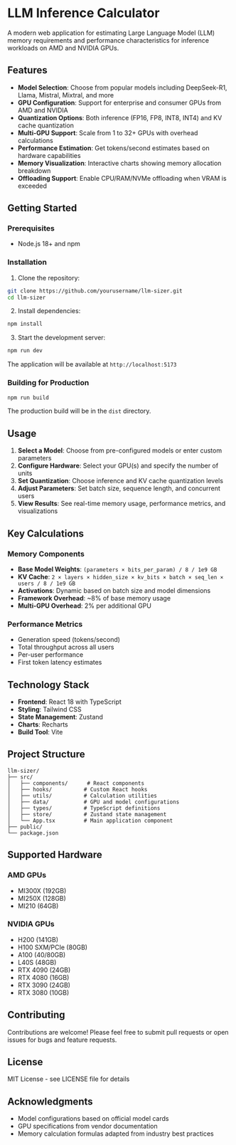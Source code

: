 # LLM Inference Calculator

A modern web application for estimating Large Language Model (LLM) memory requirements and performance characteristics for inference workloads on AMD and NVIDIA GPUs.

## Features

- **Model Selection**: Choose from popular models including DeepSeek-R1, Llama, Mistral, Mixtral, and more
- **GPU Configuration**: Support for enterprise and consumer GPUs from AMD and NVIDIA
- **Quantization Options**: Both inference (FP16, FP8, INT8, INT4) and KV cache quantization
- **Multi-GPU Support**: Scale from 1 to 32+ GPUs with overhead calculations
- **Performance Estimation**: Get tokens/second estimates based on hardware capabilities
- **Memory Visualization**: Interactive charts showing memory allocation breakdown
- **Offloading Support**: Enable CPU/RAM/NVMe offloading when VRAM is exceeded

## Getting Started

### Prerequisites

- Node.js 18+ and npm

### Installation

1. Clone the repository:
```bash
git clone https://github.com/yourusername/llm-sizer.git
cd llm-sizer
```

2. Install dependencies:
```bash
npm install
```

3. Start the development server:
```bash
npm run dev
```

The application will be available at `http://localhost:5173`

### Building for Production

```bash
npm run build
```

The production build will be in the `dist` directory.

## Usage

1. **Select a Model**: Choose from pre-configured models or enter custom parameters
2. **Configure Hardware**: Select your GPU(s) and specify the number of units
3. **Set Quantization**: Choose inference and KV cache quantization levels
4. **Adjust Parameters**: Set batch size, sequence length, and concurrent users
5. **View Results**: See real-time memory usage, performance metrics, and visualizations

## Key Calculations

### Memory Components

- **Base Model Weights**: `(parameters × bits_per_param) / 8 / 1e9 GB`
- **KV Cache**: `2 × layers × hidden_size × kv_bits × batch × seq_len × users / 8 / 1e9 GB`
- **Activations**: Dynamic based on batch size and model dimensions
- **Framework Overhead**: ~8% of base memory usage
- **Multi-GPU Overhead**: 2% per additional GPU

### Performance Metrics

- Generation speed (tokens/second)
- Total throughput across all users
- Per-user performance
- First token latency estimates

## Technology Stack

- **Frontend**: React 18 with TypeScript
- **Styling**: Tailwind CSS
- **State Management**: Zustand
- **Charts**: Recharts
- **Build Tool**: Vite

## Project Structure

```
llm-sizer/
├── src/
│   ├── components/      # React components
│   ├── hooks/          # Custom React hooks
│   ├── utils/          # Calculation utilities
│   ├── data/           # GPU and model configurations
│   ├── types/          # TypeScript definitions
│   ├── store/          # Zustand state management
│   └── App.tsx         # Main application component
├── public/
└── package.json
```

## Supported Hardware

### AMD GPUs
- MI300X (192GB)
- MI250X (128GB)
- MI210 (64GB)

### NVIDIA GPUs
- H200 (141GB)
- H100 SXM/PCIe (80GB)
- A100 (40/80GB)
- L40S (48GB)
- RTX 4090 (24GB)
- RTX 4080 (16GB)
- RTX 3090 (24GB)
- RTX 3080 (10GB)

## Contributing

Contributions are welcome! Please feel free to submit pull requests or open issues for bugs and feature requests.

## License

MIT License - see LICENSE file for details

## Acknowledgments

- Model configurations based on official model cards
- GPU specifications from vendor documentation
- Memory calculation formulas adapted from industry best practices
